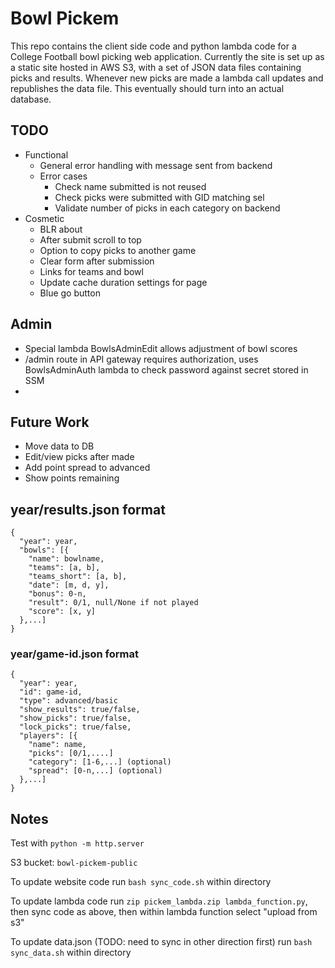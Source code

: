# Bowl Pickem
This repo contains the client side code and python lambda code for a College Football bowl picking web application. Currently the site is set up as a static site hosted in AWS S3, with a set of JSON data files containing picks and results. Whenever new picks are made a lambda call updates and republishes the data file. This eventually should turn into an actual database. 

## TODO
- Functional
	- General error handling with message sent from backend
	- Error cases
		- Check name submitted is not reused
		- Check picks were submitted with GID matching sel
		- Validate number of picks in each category on backend
- Cosmetic
	- BLR about
	- After submit scroll to top
	- Option to copy picks to another game
	- Clear form after submission
	- Links for teams and bowl
	- Update cache duration settings for page
	- Blue go button

## Admin
- Special lambda BowlsAdminEdit allows adjustment of bowl scores
- /admin route in API gateway requires authorization, uses BowlsAdminAuth lambda to check password against secret stored in SSM
- 

## Future Work
- Move data to DB
- Edit/view picks after made
- Add point spread to advanced
- Show points remaining

## year/results.json format
```
{
  "year": year,
  "bowls": [{
    "name": bowlname,
    "teams": [a, b],
    "teams_short": [a, b],
    "date": [m, d, y],
    "bonus": 0-n,
    "result": 0/1, null/None if not played
    "score": [x, y]
  },...]
}
```
### year/game-id.json format
```
{
  "year": year,
  "id": game-id,
  "type": advanced/basic
  "show_results": true/false,
  "show_picks": true/false,
  "lock_picks": true/false,
  "players": [{
    "name": name,
    "picks": [0/1,....]
    "category": [1-6,...] (optional)
    "spread": [0-n,...] (optional)
  },...]
}

```


## Notes
Test with `python -m http.server`

S3 bucket: `bowl-pickem-public`

To update website code run `bash sync_code.sh` within directory

To update lambda code run `zip pickem_lambda.zip lambda_function.py`, then sync code as above, then within lambda function select "upload from s3" 

To update data.json (TODO: need to sync in other direction first) run `bash sync_data.sh` within directory

